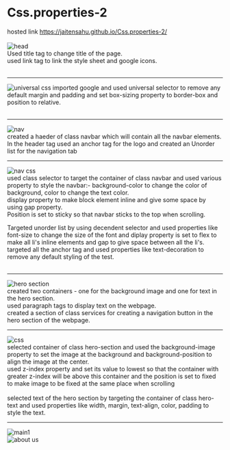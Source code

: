 # Css.properties-2
hosted link
https://jaitensahu.github.io/Css.properties-2/
<br>
<br>
![head](https://github.com/jaitensahu/Css.properties-2/assets/127736781/263fe958-d289-4c89-9c79-7293c65d1244)
<br>
Used title tag to change title of the page.<br>
used link tag to link the style sheet and google icons.<br>
<br><hr>

![universal css](https://github.com/jaitensahu/Css.properties-2/assets/127736781/bd8dc6cf-f312-4aba-807b-487e123beac1)
imported google and used universal selector to remove any default margin and padding and set box-sizing property to border-box and position to relative.<br>
<br><hr>
![nav](https://github.com/jaitensahu/Css.properties-2/assets/127736781/4121df54-3ac4-4822-946e-8ec9080250d6)<br>
created a haeder of class navbar which will contain all the navbar elements.<br>
In the header tag used an anchor tag for the logo and created an Unorder list for the navigation tab<br>
<hr>

![nav css](https://github.com/jaitensahu/Css.properties-2/assets/127736781/41e8783b-20e3-45e2-8221-d1c40d9434a8)
<br>
used class selector to target the container of class navbar and used various property to style the navbar:-
background-color to change the color of background, color to change the text color.<br>
display property to make block element inline and give some space by using gap property.<br>
Position is set to sticky so that navbar sticks to the top when scrolling.<br>

Targeted unorder list by using decendent selector and used properties like font-size to change the size of the font and diplay property is set to flex to make all li's inline elements and gap to give space between all the li's.<br>
targeted all the anchor tag and used properties like text-decoration to remove any default styling of the test.<br>
<br>
<hr>

![hero section](https://github.com/jaitensahu/Css.properties-2/assets/127736781/674596f2-02f2-4f6b-b297-e2bf6657269b)
<br>
created two containers - one for the background image and one for text in the hero section.<br>
used paragraph tags to display text on the webpage.<br>
created a section of class services for creating a navigation button in the hero section of the webpage.<br>
<hr>

![css](https://github.com/jaitensahu/Css.properties-2/assets/127736781/7b238380-b9da-4ad2-8742-fcca4c5b7bff)
<br>
selected container of class hero-section and used the background-image property to set the image at the background and background-position to align the image at the center.<br>
used z-index property and set its value to lowest so that the container with greater z-index will be above this container and the position is set to fixed to make image to be fixed at the same place when scrolling<br>
<br>
selected text of the hero section by targeting the container of class hero-text and used properties like width, margin, text-align, color, padding to style the text.<br>
<hr>

![main1](https://github.com/jaitensahu/Css.properties-2/assets/127736781/ede3ec7b-5037-43d0-988b-daf67185487a)
<br>
![about us](https://github.com/jaitensahu/Css.properties-2/assets/127736781/a43c4092-0a63-4fb5-9204-f42dc5ead2b0)
<br>

